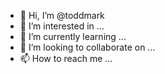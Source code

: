 - 👋 Hi, I’m @toddmark
- 👀 I’m interested in ...
- 🌱 I’m currently learning ...
- 💞️ I’m looking to collaborate on ...
- 📫 How to reach me ...

<!---
toddmark/toddmark is a ✨ special ✨ repository because its `README.md` (this file) appears on your GitHub profile.
You can click the Preview link to take a look at your changes.
--->
